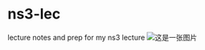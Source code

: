# ns3-lec
lecture notes and prep for my ns3 lecture
![这是一张图片](http://ww2.sinaimg.cn/large/bfe4d687gw1f4lm647b7oj20jg06175h.jpg)
